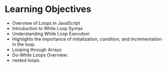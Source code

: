  # Learning Objectives
- Overview of Loops in JavaScript
- Introduction to While Loop Syntax
- Understanding While Loop Execution
- Highlights the importance of initialization, condition, and incrementation in the loop.
- Looping through Arrays
- Do-While Loops Overview:
- nested loops.

